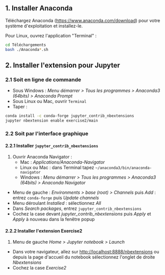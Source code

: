 ## 1. Installer Anaconda

Téléchargez Anaconda (<https://www.anaconda.com/download>) pour votre système d'exploitation et installez-le.

Pour Linux, ouvrez l'application "Terminal" :

```bash
cd Téléchargements
bash ./Anaconda*.sh
```

## 2. Installer l'extension pour Jupyter

### 2.1 Soit en ligne de commande

- Sous Windows : *Menu démarrer > Tous les programmes > Anaconda3 (64bits) > Anaconda Prompt*
- Sous Linux ou Mac, ouvrir `Terminal`
- Taper :

```bash
conda install -c conda-forge jupyter_contrib_nbextensions
jupyter nbextension enable exercise2/main
```

### 2.2 Soit par l'interface graphique

#### 2.2.1 Installer `jupyter_contrib_nbextensions`

1. Ouvrir Anaconda Navigator :
    - Mac : *Applications/Anaconda-Navigator*
    - Linux ou Mac : dans Terminal tapez `~/anaconda3/bin/anaconda-navigator`
    - Windows : *Menu démarrer > Tous les programmes > Anaconda3 (64bits) > Anaconda Navigator*
- Menu de gauche : *Environments > base (root) > Channels* puis *Add* : entrez `conda-forge` puis *Update channels*
- Menu déroulant *Installed* : sélectionnez *All*
- Dans *Search packages*, entrez `jupyter_contrib_nbextensions`
- Cochez la case devant *jupyter_contrib_nbextensions* puis *Apply* et *Apply* à nouveau dans la fenêtre popup

#### 2.2.2 Installer l'extension Exercise2

1. Menu de gauche *Home > Jupyter notebook > Launch*
- Dans votre navigateur, allez sur <http://localhost:8888/nbextensions> ou depuis la page d'accueil du notebook sélectionnez l'onglet de droite *Nbextensions*
- Cochez la case *Exercise2*


